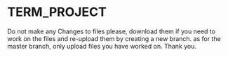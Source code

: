 # TERM_PROJECT
Do not make any Changes to files please, download them if you need to work on the files and re-upload them by creating a new branch.
as for the master branch, only upload files you have worked on. Thank you.
